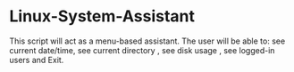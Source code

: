 # Linux-System-Assistant
This script will act as a menu-based assistant. The user will be able to:  see current date/time,  see current directory , see disk usage , see logged-in users and Exit.
